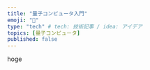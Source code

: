 ```yaml
---
title: "量子コンピュータ入門"
emoji: "🐥"
type: "tech" # tech: 技術記事 / idea: アイデア
topics: [量子コンピュータ]
published: false
---
```


hoge
